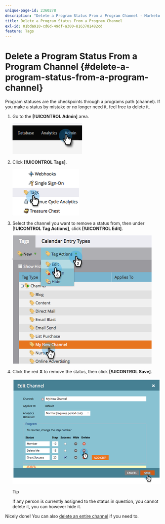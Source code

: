 ```yaml
---
unique-page-id: 2360278
description: "Delete a Program Status From a Program Channel - Marketo Docs - Product Documentation"
title: Delete a Program Status From a Program Channel
exl-id: 01bda910-cd6d-49df-a300-8163701482cd
feature: Tags
---
```

# Delete a Program Status From a Program Channel {#delete-a-program-status-from-a-program-channel}

Program statuses are the checkpoints through a programs path (channel). If you make a status by mistake or no longer need it, feel free to delete it.

1. Go to the **[!UICONTROL Admin]** area.

   ![](assets/delete-a-program-status-from-a-program-channel-1.png)

1. Click **[!UICONTROL Tags]**.

   ![](assets/delete-a-program-status-from-a-program-channel-2.png)

1. Select the channel you want to remove a status from, then under **[!UICONTROL Tag Actions]**, click **[!UICONTROL Edit]**.

   ![](assets/delete-a-program-status-from-a-program-channel-3.png)

1. Click the red **X** to remove the status, then click **[!UICONTROL Save]**.

   ![](assets/delete-a-program-status-from-a-program-channel-4.png)

   >[!TIP]
   >
   >If any person is currently assigned to the status in question, you cannot delete it, you can however hide it.

Nicely done! You can also [delete an entire channel](/help/marketo/product-docs/administration/tags/delete-a-program-channel.md) if you need to.
